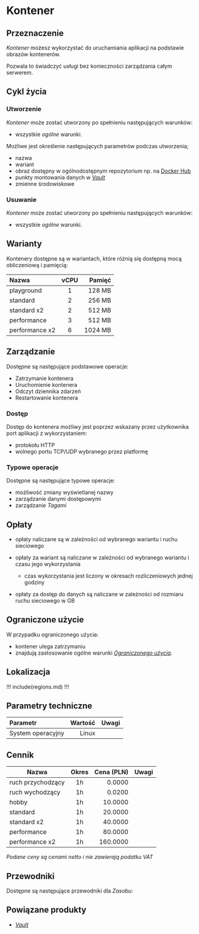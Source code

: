 # Kontener

## Przeznaczenie

*Kontener* możesz wykorzystać do uruchamiania aplikacji na podstawie obrazów kontenerów. 

Pozwala to świadczyć usługi bez konieczności zarządzania całym serwerem.

## Cykl życia

### Utworzenie

*Kontener* może zostać utworzony po spełnieniu następujących warunków:

* wszystkie *ogólne* warunki.

Możliwe jest określenie następujących parametrów podczas utworzenia;

* nazwa
* wariant
* obraz dostępny w ogólnodostępnym repozytorium np. na [Docker Hub](https://hub.docker.com/)
* punkty montowania danych w *[Vault](/resource/storage/vault.md)*
* zmienne środowiskowe

### Usuwanie

*Kontener* może zostać utworzony po spełnieniu następujących warunków:

* wszystkie *ogólne* warunki.

## Warianty

Kontenery dostępne są w wariantach, które różnią się dostępną mocą obliczeniową i pamięcią:

Nazwa                  |  vCPU  | Pamięć  |
:--------------------  | :----: | ------: |
playground             |   1    |  128 MB |
standard               |   2    |  256 MB |
standard x2            |   2    |  512 MB |
performance            |   3    |  512 MB |
performance x2         |   6    | 1024 MB |

## Zarządzanie

Dostępne są następujące podstawowe operacje:

* Zatrzymanie kontenera
* Uruchomienie kontenera
* Odczyt dziennika zdarzeń
* Restartowanie kontenera

### Dostęp

Dostęp do kontenera możliwy jest poprzez wskazany przez użytkownika port aplikacji z wykorzystaniem:

* protokołu HTTP
* wolnego portu TCP/UDP wybranego przez platformę

### Typowe operacje

Dostępne są następujące typowe operacje:

* możliwość zmiany wyświetlanej nazwy
* zarządzanie danymi dostępowymi
* zarządzanie *Tagami*

## Opłaty

* opłaty naliczane są w zależności od wybranego wariantu i ruchu sieciowego

* opłaty za wariant są naliczane w zależności od wybranego wariantu i czasu jego wykorzystania

    * czas wykorzystania jest liczony w okresach rozliczeniowych jednej godziny

* opłaty za dostęp do danych są naliczane w zależności od rozmiaru ruchu sieciowego w GB

## Ograniczone użycie

W przypadku ograniczonego użycia:

 * kontener ulega zatrzymaniu
 * znajdują zastosowanie ogólne warunki *[Ograniczonego użycia](/platform/resource.md#ograniczone-uzycie)*.

## Lokalizacja

!!! include(regions.md) !!!

## Parametry techniczne

Parametr              | Wartość | Uwagi
:-------------------- | ------: | ---
System operacyjny     |   Linux |

## Cennik

Nazwa              | Okres  | Cena (PLN) | Uwagi
------------------ | :----: | ---------: | :----:
ruch przychodzący  |   1h   |     0.0000 | 
ruch wychodzący    |   1h   |     0.0200 | 
hobby              |   1h   |    10.0000 | 
standard           |   1h   |    20.0000 |
standard x2        |   1h   |    40.0000 |
performance        |   1h   |    80.0000 |
performance x2     |   1h   |   160.0000 |

<!-- //TODO: Add service for traffic -->
<!-- //TODO: Add service for traffic -->

*Podane ceny są cenami netto i nie zawierają podatku VAT*

## Przewodniki

Dostępne są następujące przewodniki dla *Zasobu*:

<PageList path_re="guide/compute/container/"/>

## Powiązane produkty

* *[Vault](/resource/storage/vault.md)*
<!-- TODO: * *[Repozytorium](/resource/storage/repository.md)* -->

